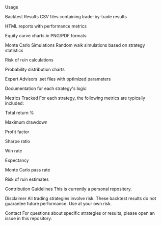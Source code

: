 Usage

Backtest Results
CSV files containing trade-by-trade results

HTML reports with performance metrics

Equity curve charts in PNG/PDF formats

Monte Carlo Simulations
Random walk simulations based on strategy statistics

Risk of ruin calculations

Probability distribution charts

Expert Advisors
.set files with optimized parameters

Documentation for each strategy's logic

Metrics Tracked
For each strategy, the following metrics are typically included:

Total return %

Maximum drawdown

Profit factor

Sharpe ratio

Win rate

Expectancy

Monte Carlo pass rate

Risk of ruin estimates

Contribution Guidelines
This is currently a personal repository.

Disclaimer
All trading strategies involve risk. These backtest results do not guarantee future performance. Use at your own risk.

Contact
For questions about specific strategies or results, please open an issue in this repository.
